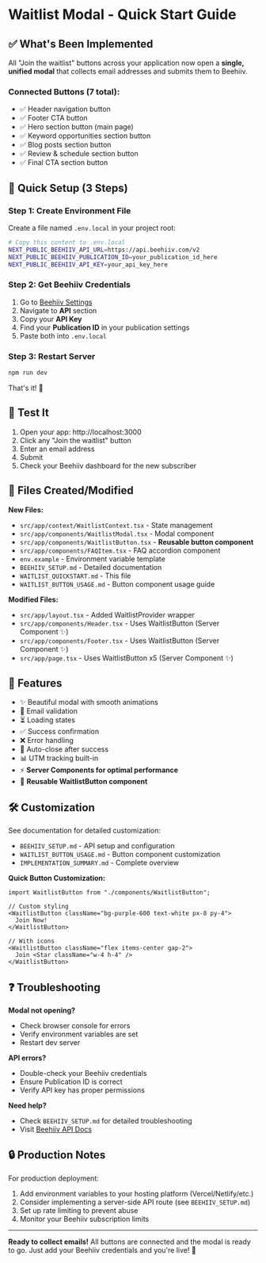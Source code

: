 # Waitlist Modal - Quick Start Guide

## ✅ What's Been Implemented

All "Join the waitlist" buttons across your application now open a **single, unified modal** that collects email addresses and submits them to Beehiiv.

### Connected Buttons (7 total):
- ✅ Header navigation button
- ✅ Footer CTA button  
- ✅ Hero section button (main page)
- ✅ Keyword opportunities section button
- ✅ Blog posts section button
- ✅ Review & schedule section button
- ✅ Final CTA section button

## 🚀 Quick Setup (3 Steps)

### Step 1: Create Environment File

Create a file named `.env.local` in your project root:

```bash
# Copy this content to .env.local
NEXT_PUBLIC_BEEHIIV_API_URL=https://api.beehiiv.com/v2
NEXT_PUBLIC_BEEHIIV_PUBLICATION_ID=your_publication_id_here
NEXT_PUBLIC_BEEHIIV_API_KEY=your_api_key_here
```

### Step 2: Get Beehiiv Credentials

1. Go to [Beehiiv Settings](https://app.beehiiv.com/settings/integrations)
2. Navigate to **API** section
3. Copy your **API Key**
4. Find your **Publication ID** in your publication settings
5. Paste both into `.env.local`

### Step 3: Restart Server

```bash
npm run dev
```

That's it! 🎉

## 🧪 Test It

1. Open your app: http://localhost:3000
2. Click any "Join the waitlist" button
3. Enter an email address
4. Submit
5. Check your Beehiiv dashboard for the new subscriber

## 📁 Files Created/Modified

**New Files:**
- `src/app/context/WaitlistContext.tsx` - State management
- `src/app/components/WaitlistModal.tsx` - Modal component
- `src/app/components/WaitlistButton.tsx` - **Reusable button component**
- `src/app/components/FAQItem.tsx` - FAQ accordion component
- `env.example` - Environment variable template
- `BEEHIIV_SETUP.md` - Detailed documentation
- `WAITLIST_QUICKSTART.md` - This file
- `WAITLIST_BUTTON_USAGE.md` - Button component usage guide

**Modified Files:**
- `src/app/layout.tsx` - Added WaitlistProvider wrapper
- `src/app/components/Header.tsx` - Uses WaitlistButton (Server Component ✨)
- `src/app/components/Footer.tsx` - Uses WaitlistButton (Server Component ✨)
- `src/app/page.tsx` - Uses WaitlistButton x5 (Server Component ✨)

## 🎨 Features

- ✨ Beautiful modal with smooth animations
- 📧 Email validation
- ⏳ Loading states
- ✅ Success confirmation
- ❌ Error handling
- 🔄 Auto-close after success
- 📊 UTM tracking built-in
- ⚡ **Server Components for optimal performance**
- 🔄 **Reusable WaitlistButton component**

## 🛠️ Customization

See documentation for detailed customization:

- `BEEHIIV_SETUP.md` - API setup and configuration
- `WAITLIST_BUTTON_USAGE.md` - Button component customization
- `IMPLEMENTATION_SUMMARY.md` - Complete overview

**Quick Button Customization:**
```tsx
import WaitlistButton from "./components/WaitlistButton";

// Custom styling
<WaitlistButton className="bg-purple-600 text-white px-8 py-4">
  Join Now!
</WaitlistButton>

// With icons
<WaitlistButton className="flex items-center gap-2">
  Join <Star className="w-4 h-4" />
</WaitlistButton>
```

## ❓ Troubleshooting

**Modal not opening?**
- Check browser console for errors
- Verify environment variables are set
- Restart dev server

**API errors?**
- Double-check your Beehiiv credentials
- Ensure Publication ID is correct
- Verify API key has proper permissions

**Need help?**
- Check `BEEHIIV_SETUP.md` for detailed troubleshooting
- Visit [Beehiiv API Docs](https://developers.beehiiv.com/)

## 🔒 Production Notes

For production deployment:
1. Add environment variables to your hosting platform (Vercel/Netlify/etc.)
2. Consider implementing a server-side API route (see `BEEHIIV_SETUP.md`)
3. Set up rate limiting to prevent abuse
4. Monitor your Beehiiv subscription limits

---

**Ready to collect emails!** All buttons are connected and the modal is ready to go. Just add your Beehiiv credentials and you're live! 🚀

